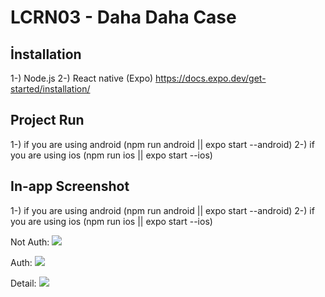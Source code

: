 # LCRN03 - Daha Daha Case

## İnstallation
1-) Node.js
2-) React native (Expo) https://docs.expo.dev/get-started/installation/

## Project Run
1-)  if you are using android (npm run android || expo start --android)
2-)  if you are using ios (npm run ios || expo start --ios)

## In-app Screenshot
1-)  if you are using android (npm run android || expo start --android)
2-)  if you are using ios (npm run ios || expo start --ios)


Not Auth:
![](https://www.hizliresim.com/1627ee8) 

Auth:
![](https://www.hizliresim.com/70803o8) 

Detail:
![](https://www.hizliresim.com/jarualk) 

